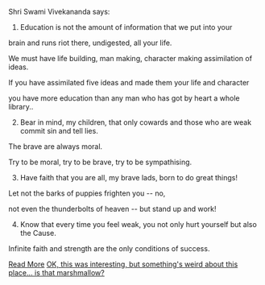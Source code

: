 ﻿Shri Swami Vivekananda says:


1. Education is not the amount of information that we put into your 

brain and runs riot there, undigested, all your life.

We must have life building, man making, character making assimilation of ideas.

If you have assimilated five ideas and made them your life and character

you have more education than any man who has got by heart a whole library..




2. Bear in mind, my children, that only cowards and those who are weak commit sin and tell lies. 

The brave are always moral. 

Try to be moral, try to be brave, try to be sympathising. 




3. Have faith that you are all, my brave lads, born to do great things! 

Let not the barks of puppies frighten you -- no, 

not even the thunderbolts of heaven -- but stand up and work!




4. Know that every time you feel weak, you not only hurt yourself but also the Cause. 

Infinite faith and strength are the only conditions of success.



[Read More](http://www.awakeningindia.org/life/Teachings.aspx)
[OK, this was interesting, but something's weird about this place... is that marshmallow?](../../marshmallow.md)
